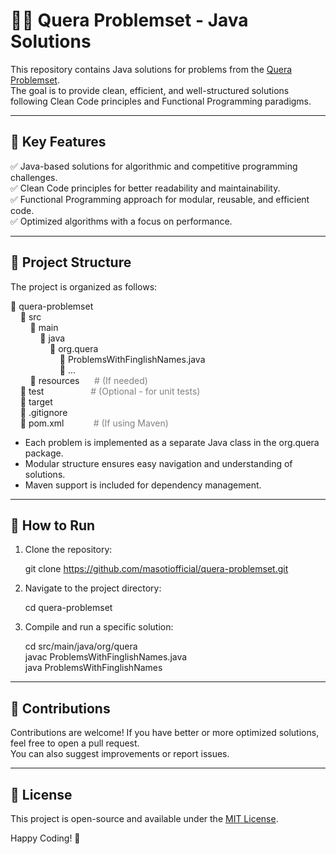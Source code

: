 # 👨‍💻 Quera Problemset - Java Solutions

This repository contains Java solutions for problems from the [Quera Problemset](https://quera.org/problemset).  
The goal is to provide clean, efficient, and well-structured solutions following Clean Code principles and Functional Programming paradigms.

---

## 🔹 Key Features  
✅ Java-based solutions for algorithmic and competitive programming challenges.  
✅ Clean Code principles for better readability and maintainability.  
✅ Functional Programming approach for modular, reusable, and efficient code.  
✅ Optimized algorithms with a focus on performance.  

---

## 📂 Project Structure  

The project is organized as follows:

📂 quera-problemset  
&nbsp;&nbsp;&nbsp;&nbsp;📂 src  
&nbsp;&nbsp;&nbsp;&nbsp;&nbsp;&nbsp;&nbsp;&nbsp;📂 main  
&nbsp;&nbsp;&nbsp;&nbsp;&nbsp;&nbsp;&nbsp;&nbsp;&nbsp;&nbsp;&nbsp;&nbsp;📂 java  
&nbsp;&nbsp;&nbsp;&nbsp;&nbsp;&nbsp;&nbsp;&nbsp;&nbsp;&nbsp;&nbsp;&nbsp;&nbsp;&nbsp;&nbsp;&nbsp;📂 org.quera  
&nbsp;&nbsp;&nbsp;&nbsp;&nbsp;&nbsp;&nbsp;&nbsp;&nbsp;&nbsp;&nbsp;&nbsp;&nbsp;&nbsp;&nbsp;&nbsp;&nbsp;&nbsp;&nbsp;&nbsp;📄 ProblemsWithFinglishNames.java  
&nbsp;&nbsp;&nbsp;&nbsp;&nbsp;&nbsp;&nbsp;&nbsp;&nbsp;&nbsp;&nbsp;&nbsp;&nbsp;&nbsp;&nbsp;&nbsp;&nbsp;&nbsp;&nbsp;&nbsp;📄 ...   
&nbsp;&nbsp;&nbsp;&nbsp;&nbsp;&nbsp;&nbsp;&nbsp;📂 resources &nbsp;&nbsp;&nbsp;&nbsp; <span style="color:gray;"># (If needed)</span>    
&nbsp;&nbsp;&nbsp;&nbsp;📂 test &nbsp;&nbsp;&nbsp;&nbsp;&nbsp;&nbsp;&nbsp;&nbsp;&nbsp;&nbsp;&nbsp;&nbsp;&nbsp;&nbsp;&nbsp;&nbsp;&nbsp; <span style="color:gray;"># (Optional - for unit tests)</span> <br>
&nbsp;&nbsp;&nbsp;&nbsp;📂 target  
&nbsp;&nbsp;&nbsp;&nbsp;📄 .gitignore  
&nbsp;&nbsp;&nbsp;&nbsp;📄 pom.xml &nbsp;&nbsp;&nbsp;&nbsp;&nbsp;&nbsp;&nbsp;&nbsp;&nbsp;&nbsp; <span style="color:gray;"># (If using Maven)</span>

- Each problem is implemented as a separate Java class in the org.quera package.  
- Modular structure ensures easy navigation and understanding of solutions.  
- Maven support is included for dependency management.  

---

## 🚀 How to Run  
1. Clone the repository:  
  
   git clone https://github.com/masotiofficial/quera-problemset.git
   
2. Navigate to the project directory:  
  
   cd quera-problemset
   
3. Compile and run a specific solution:  
  
   cd src/main/java/org/quera <br>
   javac ProblemsWithFinglishNames.java <br>
   java ProblemsWithFinglishNames <br>
   
---

## 🤝 Contributions  
Contributions are welcome! If you have better or more optimized solutions, feel free to open a pull request.  
You can also suggest improvements or report issues.  

---

## 📜 License  
This project is open-source and available under the [MIT License](LICENSE).  

Happy Coding! 🎯
